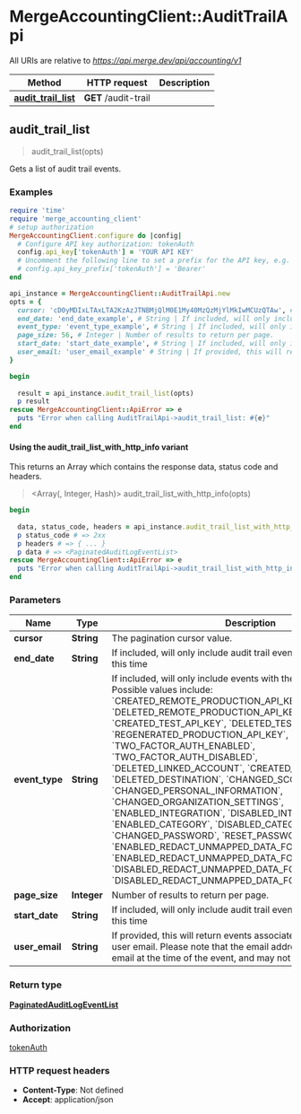 # MergeAccountingClient::AuditTrailApi

All URIs are relative to *https://api.merge.dev/api/accounting/v1*

| Method | HTTP request | Description |
| ------ | ------------ | ----------- |
| [**audit_trail_list**](AuditTrailApi.md#audit_trail_list) | **GET** /audit-trail |  |


## audit_trail_list

> <PaginatedAuditLogEventList> audit_trail_list(opts)



Gets a list of audit trail events.

### Examples

```ruby
require 'time'
require 'merge_accounting_client'
# setup authorization
MergeAccountingClient.configure do |config|
  # Configure API key authorization: tokenAuth
  config.api_key['tokenAuth'] = 'YOUR API KEY'
  # Uncomment the following line to set a prefix for the API key, e.g. 'Bearer' (defaults to nil)
  # config.api_key_prefix['tokenAuth'] = 'Bearer'
end

api_instance = MergeAccountingClient::AuditTrailApi.new
opts = {
  cursor: 'cD0yMDIxLTAxLTA2KzAzJTNBMjQlM0E1My40MzQzMjYlMkIwMCUzQTAw', # String | The pagination cursor value.
  end_date: 'end_date_example', # String | If included, will only include audit trail events that occured before this time
  event_type: 'event_type_example', # String | If included, will only include events with the given event type. Possible values include: `CREATED_REMOTE_PRODUCTION_API_KEY`, `DELETED_REMOTE_PRODUCTION_API_KEY`, `CREATED_TEST_API_KEY`, `DELETED_TEST_API_KEY`, `REGENERATED_PRODUCTION_API_KEY`, `INVITED_USER`, `TWO_FACTOR_AUTH_ENABLED`, `TWO_FACTOR_AUTH_DISABLED`, `DELETED_LINKED_ACCOUNT`, `CREATED_DESTINATION`, `DELETED_DESTINATION`, `CHANGED_SCOPES`, `CHANGED_PERSONAL_INFORMATION`, `CHANGED_ORGANIZATION_SETTINGS`, `ENABLED_INTEGRATION`, `DISABLED_INTEGRATION`, `ENABLED_CATEGORY`, `DISABLED_CATEGORY`, `CHANGED_PASSWORD`, `RESET_PASSWORD`, `ENABLED_REDACT_UNMAPPED_DATA_FOR_ORGANIZATION`, `ENABLED_REDACT_UNMAPPED_DATA_FOR_LINKED_ACCOUNT`, `DISABLED_REDACT_UNMAPPED_DATA_FOR_ORGANIZATION`, `DISABLED_REDACT_UNMAPPED_DATA_FOR_LINKED_ACCOUNT`
  page_size: 56, # Integer | Number of results to return per page.
  start_date: 'start_date_example', # String | If included, will only include audit trail events that occured after this time
  user_email: 'user_email_example' # String | If provided, this will return events associated with the specified user email. Please note that the email address reflects the user's email at the time of the event, and may not be their current email.
}

begin
  
  result = api_instance.audit_trail_list(opts)
  p result
rescue MergeAccountingClient::ApiError => e
  puts "Error when calling AuditTrailApi->audit_trail_list: #{e}"
end
```

#### Using the audit_trail_list_with_http_info variant

This returns an Array which contains the response data, status code and headers.

> <Array(<PaginatedAuditLogEventList>, Integer, Hash)> audit_trail_list_with_http_info(opts)

```ruby
begin
  
  data, status_code, headers = api_instance.audit_trail_list_with_http_info(opts)
  p status_code # => 2xx
  p headers # => { ... }
  p data # => <PaginatedAuditLogEventList>
rescue MergeAccountingClient::ApiError => e
  puts "Error when calling AuditTrailApi->audit_trail_list_with_http_info: #{e}"
end
```

### Parameters

| Name | Type | Description | Notes |
| ---- | ---- | ----------- | ----- |
| **cursor** | **String** | The pagination cursor value. | [optional] |
| **end_date** | **String** | If included, will only include audit trail events that occured before this time | [optional] |
| **event_type** | **String** | If included, will only include events with the given event type. Possible values include: &#x60;CREATED_REMOTE_PRODUCTION_API_KEY&#x60;, &#x60;DELETED_REMOTE_PRODUCTION_API_KEY&#x60;, &#x60;CREATED_TEST_API_KEY&#x60;, &#x60;DELETED_TEST_API_KEY&#x60;, &#x60;REGENERATED_PRODUCTION_API_KEY&#x60;, &#x60;INVITED_USER&#x60;, &#x60;TWO_FACTOR_AUTH_ENABLED&#x60;, &#x60;TWO_FACTOR_AUTH_DISABLED&#x60;, &#x60;DELETED_LINKED_ACCOUNT&#x60;, &#x60;CREATED_DESTINATION&#x60;, &#x60;DELETED_DESTINATION&#x60;, &#x60;CHANGED_SCOPES&#x60;, &#x60;CHANGED_PERSONAL_INFORMATION&#x60;, &#x60;CHANGED_ORGANIZATION_SETTINGS&#x60;, &#x60;ENABLED_INTEGRATION&#x60;, &#x60;DISABLED_INTEGRATION&#x60;, &#x60;ENABLED_CATEGORY&#x60;, &#x60;DISABLED_CATEGORY&#x60;, &#x60;CHANGED_PASSWORD&#x60;, &#x60;RESET_PASSWORD&#x60;, &#x60;ENABLED_REDACT_UNMAPPED_DATA_FOR_ORGANIZATION&#x60;, &#x60;ENABLED_REDACT_UNMAPPED_DATA_FOR_LINKED_ACCOUNT&#x60;, &#x60;DISABLED_REDACT_UNMAPPED_DATA_FOR_ORGANIZATION&#x60;, &#x60;DISABLED_REDACT_UNMAPPED_DATA_FOR_LINKED_ACCOUNT&#x60; | [optional] |
| **page_size** | **Integer** | Number of results to return per page. | [optional] |
| **start_date** | **String** | If included, will only include audit trail events that occured after this time | [optional] |
| **user_email** | **String** | If provided, this will return events associated with the specified user email. Please note that the email address reflects the user&#39;s email at the time of the event, and may not be their current email. | [optional] |

### Return type

[**PaginatedAuditLogEventList**](PaginatedAuditLogEventList.md)

### Authorization

[tokenAuth](../README.md#tokenAuth)

### HTTP request headers

- **Content-Type**: Not defined
- **Accept**: application/json

